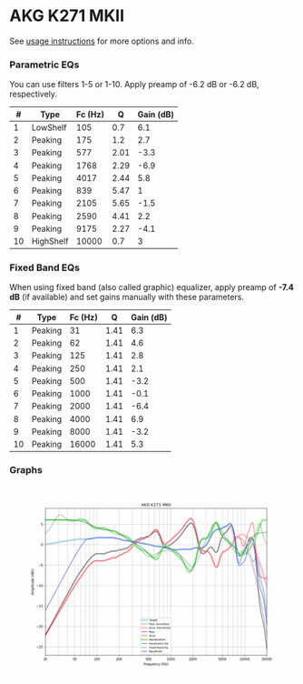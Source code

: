 # AKG K271 MKII
See [usage instructions](https://github.com/jaakkopasanen/AutoEq#usage) for more options and info.

### Parametric EQs
You can use filters 1-5 or 1-10. Apply preamp of -6.2 dB or -6.2 dB, respectively.

|   # | Type      |   Fc (Hz) |    Q |   Gain (dB) |
|-----|-----------|-----------|------|-------------|
|   1 | LowShelf  |       105 | 0.7  |         6.1 |
|   2 | Peaking   |       175 | 1.2  |         2.7 |
|   3 | Peaking   |       577 | 2.01 |        -3.3 |
|   4 | Peaking   |      1768 | 2.29 |        -6.9 |
|   5 | Peaking   |      4017 | 2.44 |         5.8 |
|   6 | Peaking   |       839 | 5.47 |         1   |
|   7 | Peaking   |      2105 | 5.65 |        -1.5 |
|   8 | Peaking   |      2590 | 4.41 |         2.2 |
|   9 | Peaking   |      9175 | 2.27 |        -4.1 |
|  10 | HighShelf |     10000 | 0.7  |         3   |

### Fixed Band EQs
When using fixed band (also called graphic) equalizer, apply preamp of **-7.4 dB** (if available) and set gains manually with these parameters.

|   # | Type    |   Fc (Hz) |    Q |   Gain (dB) |
|-----|---------|-----------|------|-------------|
|   1 | Peaking |        31 | 1.41 |         6.3 |
|   2 | Peaking |        62 | 1.41 |         4.6 |
|   3 | Peaking |       125 | 1.41 |         2.8 |
|   4 | Peaking |       250 | 1.41 |         2.1 |
|   5 | Peaking |       500 | 1.41 |        -3.2 |
|   6 | Peaking |      1000 | 1.41 |        -0.1 |
|   7 | Peaking |      2000 | 1.41 |        -6.4 |
|   8 | Peaking |      4000 | 1.41 |         6.9 |
|   9 | Peaking |      8000 | 1.41 |        -3.2 |
|  10 | Peaking |     16000 | 1.41 |         5.3 |

### Graphs
![](./AKG%20K271%20MKII.png)
